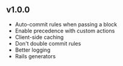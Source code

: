 ## v1.0.0

- Auto-commit rules when passing a block
- Enable precedence with custom actions
- Client-side caching
- Don't double commit rules
- Better logging
- Rails generators
